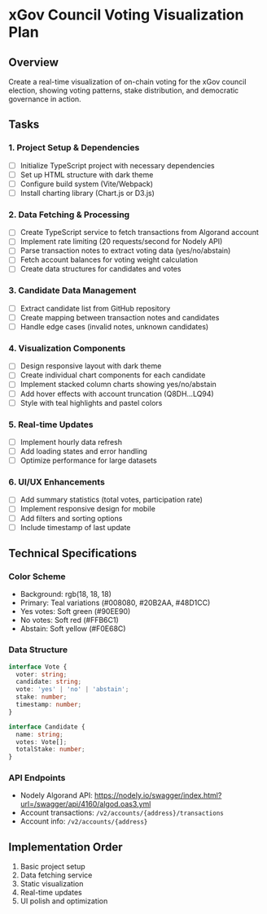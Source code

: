 # xGov Council Voting Visualization Plan

## Overview
Create a real-time visualization of on-chain voting for the xGov council election, showing voting patterns, stake distribution, and democratic governance in action.

## Tasks

### 1. Project Setup & Dependencies
- [ ] Initialize TypeScript project with necessary dependencies
- [ ] Set up HTML structure with dark theme
- [ ] Configure build system (Vite/Webpack)
- [ ] Install charting library (Chart.js or D3.js)

### 2. Data Fetching & Processing
- [ ] Create TypeScript service to fetch transactions from Algorand account
- [ ] Implement rate limiting (20 requests/second for Nodely API)
- [ ] Parse transaction notes to extract voting data (yes/no/abstain)
- [ ] Fetch account balances for voting weight calculation
- [ ] Create data structures for candidates and votes

### 3. Candidate Data Management
- [ ] Extract candidate list from GitHub repository
- [ ] Create mapping between transaction notes and candidates
- [ ] Handle edge cases (invalid notes, unknown candidates)

### 4. Visualization Components
- [ ] Design responsive layout with dark theme
- [ ] Create individual chart components for each candidate
- [ ] Implement stacked column charts showing yes/no/abstain
- [ ] Add hover effects with account truncation (Q8DH...LQ94)
- [ ] Style with teal highlights and pastel colors

### 5. Real-time Updates
- [ ] Implement hourly data refresh
- [ ] Add loading states and error handling
- [ ] Optimize performance for large datasets

### 6. UI/UX Enhancements
- [ ] Add summary statistics (total votes, participation rate)
- [ ] Implement responsive design for mobile
- [ ] Add filters and sorting options
- [ ] Include timestamp of last update

## Technical Specifications

### Color Scheme
- Background: rgb(18, 18, 18)
- Primary: Teal variations (#008080, #20B2AA, #48D1CC)
- Yes votes: Soft green (#90EE90)
- No votes: Soft red (#FFB6C1)
- Abstain: Soft yellow (#F0E68C)

### Data Structure
```typescript
interface Vote {
  voter: string;
  candidate: string;
  vote: 'yes' | 'no' | 'abstain';
  stake: number;
  timestamp: number;
}

interface Candidate {
  name: string;
  votes: Vote[];
  totalStake: number;
}
```

### API Endpoints
- Nodely Algorand API: https://nodely.io/swagger/index.html?url=/swagger/api/4160/algod.oas3.yml
- Account transactions: `/v2/accounts/{address}/transactions`
- Account info: `/v2/accounts/{address}`

## Implementation Order
1. Basic project setup
2. Data fetching service
3. Static visualization
4. Real-time updates
5. UI polish and optimization 